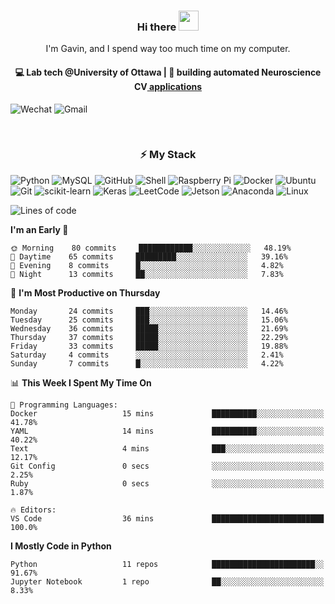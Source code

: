 <h3 align="center"> Hi there <img src="https://raw.githubusercontent.com/ShahriarShafin/ShahriarShafin/main/Assets/handshake.gif" height="32px"></h3>

<p align="center">
I'm Gavin, and I spend way too much time on my computer.
</p>

<h4 align="center">
💻 Lab tech @University of Ottawa | 🌱 building automated Neuroscience CV<a href="https://github.com/SilasiLab/HASRAv2"> applications </a>
</h4>

![Wechat](https://img.shields.io/badge/-gavingsf-07C160?style=flat-square&logo=WeChat&logoColor=white)
![Gmail](https://img.shields.io/badge/-gavin.heidenreich-D14836?style=flat-square&logo=Gmail&logoColor=white)


<br/>
<h3 align="center">
⚡ My Stack
</h3>

![Python](https://img.shields.io/badge/-Python-black?style=flat-square&logo=Python)
![MySQL](https://img.shields.io/badge/-MySQL-black?style=flat-square&logo=mysql)
![GitHub](https://img.shields.io/badge/-GitHub-181717?style=flat-square&logo=github)
![Shell](https://img.shields.io/badge/-shell-5391FE?style=flat-square&logo=PowerShell&logoColor=white)
![Raspberry Pi](https://img.shields.io/badge/-Raspberry%20Pi-C51A4A?style=flat-square&logo=Raspberry-Pi)
![Docker](https://img.shields.io/badge/-Docker-black?style=flat-square&logo=docker)
![Ubuntu](https://img.shields.io/badge/-Ubuntu-772953?style=flat-square&logo=Ubuntu&logoColor=white)
![Git](https://img.shields.io/badge/-Git-F44D27?style=flat-square&logo=Git&logoColor=white)
![scikit-learn](https://img.shields.io/badge/-scikitlearn-000000?style=flat-square&logo=scikit-learn)
![Keras](https://img.shields.io/badge/-Keras-D00000?style=flat-square&logo=keras)
![LeetCode](https://img.shields.io/badge/-LeetCode-000000?style=flat-square&logo=LeetCode)
![Jetson](https://img.shields.io/badge/-Jetson-76B900?style=flat-square&logo=Nvidia&logoColor=white)
![Anaconda](https://img.shields.io/badge/-Anaconda-44A833?style=flat-square&logo=Anaconda&logoColor=white)
![Linux](https://img.shields.io/badge/-Linux-FCC264?style=flat-square&logo=Linux&logoColor=black)




<!--START_SECTION:waka-->
![Lines of code](https://img.shields.io/badge/From%20Hello%20World%20I%27ve%20Written-90359%20lines%20of%20code-blue)

**I'm an Early 🐤** 

```text
🌞 Morning    80 commits     ████████████░░░░░░░░░░░░░   48.19% 
🌆 Daytime    65 commits     █████████░░░░░░░░░░░░░░░░   39.16% 
🌃 Evening    8 commits      █░░░░░░░░░░░░░░░░░░░░░░░░   4.82% 
🌙 Night      13 commits     ██░░░░░░░░░░░░░░░░░░░░░░░   7.83%

```
📅 **I'm Most Productive on Thursday** 

```text
Monday       24 commits     ███░░░░░░░░░░░░░░░░░░░░░░   14.46% 
Tuesday      25 commits     ███░░░░░░░░░░░░░░░░░░░░░░   15.06% 
Wednesday    36 commits     █████░░░░░░░░░░░░░░░░░░░░   21.69% 
Thursday     37 commits     █████░░░░░░░░░░░░░░░░░░░░   22.29% 
Friday       33 commits     █████░░░░░░░░░░░░░░░░░░░░   19.88% 
Saturday     4 commits      ░░░░░░░░░░░░░░░░░░░░░░░░░   2.41% 
Sunday       7 commits      █░░░░░░░░░░░░░░░░░░░░░░░░   4.22%

```


📊 **This Week I Spent My Time On** 

```text
💬 Programming Languages: 
Docker                   15 mins             ██████████░░░░░░░░░░░░░░░   41.78% 
YAML                     14 mins             ██████████░░░░░░░░░░░░░░░   40.22% 
Text                     4 mins              ███░░░░░░░░░░░░░░░░░░░░░░   12.17% 
Git Config               0 secs              ░░░░░░░░░░░░░░░░░░░░░░░░░   2.25% 
Ruby                     0 secs              ░░░░░░░░░░░░░░░░░░░░░░░░░   1.87%

🔥 Editors: 
VS Code                  36 mins             █████████████████████████   100.0%

```

**I Mostly Code in Python** 

```text
Python                   11 repos            ███████████████████████░░   91.67% 
Jupyter Notebook         1 repo              ██░░░░░░░░░░░░░░░░░░░░░░░   8.33%

```



<!--END_SECTION:waka-->

